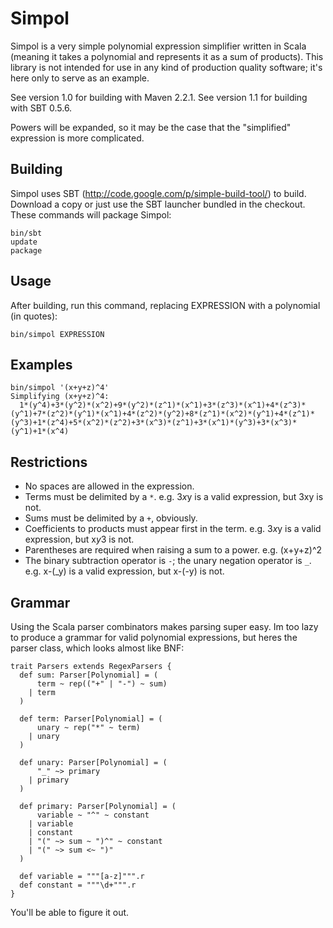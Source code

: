 Simpol
======
Simpol is a very simple polynomial expression simplifier written in Scala (meaning it takes a polynomial and represents it as a sum of products).  This library is not intended for use in any kind of production quality software; it's here only to serve as an example.

See version 1.0 for building with Maven 2.2.1.
See version 1.1 for building with SBT 0.5.6.

Powers will be expanded, so it may be the case that the "simplified" expression is more complicated.

Building
--------
Simpol uses SBT (http://code.google.com/p/simple-build-tool/) to build.  Download a copy or just use the SBT launcher bundled in the checkout.  These commands will package Simpol:

    bin/sbt
    update
    package

Usage
-----
After building, run this command, replacing EXPRESSION with a polynomial (in quotes):

    bin/simpol EXPRESSION

Examples
--------

    bin/simpol '(x+y+z)^4'
    Simplifying (x+y+z)^4:
      1*(y^4)+3*(y^2)*(x^2)+9*(y^2)*(z^1)*(x^1)+3*(z^3)*(x^1)+4*(z^3)*(y^1)+7*(z^2)*(y^1)*(x^1)+4*(z^2)*(y^2)+8*(z^1)*(x^2)*(y^1)+4*(z^1)*(y^3)+1*(z^4)+5*(x^2)*(z^2)+3*(x^3)*(z^1)+3*(x^1)*(y^3)+3*(x^3)*(y^1)+1*(x^4)


Restrictions
------------
- No spaces are allowed in the expression.
- Terms must be delimited by a `*`.
  e.g. 3*x*y is a valid expression, but 3xy is not.
- Sums must be delimited by a `+`, obviously.
- Coefficients to products must appear first in the term.
  e.g. 3*x*y is a valid expression, but x*y*3 is not.
- Parentheses are required when raising a sum to a power.
  e.g. (x+y+z)^2
- The binary subtraction operator is `-`; the unary negation operator is `_`.
  e.g. x-(_y) is a valid expression, but x-(-y) is not.

Grammar
-------
Using the Scala parser combinators makes parsing super easy.  Im too lazy to produce a grammar for valid polynomial expressions, but heres the parser class, which looks almost like BNF:

    trait Parsers extends RegexParsers {
      def sum: Parser[Polynomial] = (
          term ~ rep(("+" | "-") ~ sum)
        | term
      )

      def term: Parser[Polynomial] = (
          unary ~ rep("*" ~ term)
        | unary
      )

      def unary: Parser[Polynomial] = (
          "_" ~> primary
        | primary
      )

      def primary: Parser[Polynomial] = (
          variable ~ "^" ~ constant
        | variable
        | constant
        | "(" ~> sum ~ ")^" ~ constant
        | "(" ~> sum <~ ")"
      )

      def variable = """[a-z]""".r
      def constant = """\d+""".r
    }

You'll be able to figure it out.

